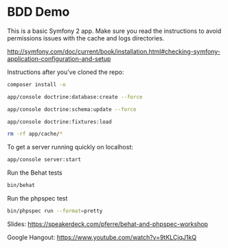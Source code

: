 BDD Demo
========================

This is a basic Symfony 2 app. Make sure you read
the instructions to avoid permissions issues
with the cache and logs directories.

http://symfony.com/doc/current/book/installation.html#checking-symfony-application-configuration-and-setup

Instructions after you've cloned the repo:

```bash
composer install -o

app/console doctrine:database:create --force 

app/console doctrine:schema:update --force

app/console doctrine:fixtures:load 

rm -rf app/cache/* 
```

To get a server running quickly on localhost:
```bash
app/console server:start
```

Run the Behat tests
```bash
bin/behat 
```

Run the phpspec test
```bash
bin/phpspec run --format=pretty
```

Slides: https://speakerdeck.com/pferre/behat-and-phpspec-workshop

Google Hangout: https://www.youtube.com/watch?v=9tKLCjqJ1kQ


